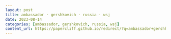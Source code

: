 ```yaml
---
layout: post
title: ambassador · gershkovich · russia · wsj
date: 2023-08-14
categories: [ambassador, gershkovich, russia, wsj]
content_url: https://papercliff.github.io/redirect/?q=ambassador+gershkovich+russia+wsj&tbs=cdr:1,cd_min:8/13/2023,cd_max:8/15/2023
---
```

